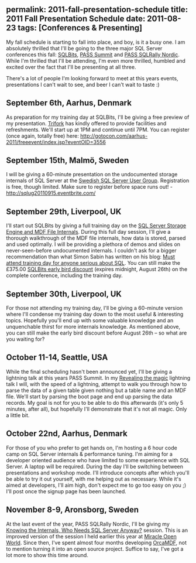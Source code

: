 permalink: 2011-fall-presentation-schedule
title: 2011 Fall Presentation Schedule
date: 2011-08-23
tags: [Conferences & Presenting]
---
My fall schedule is starting to fall into place, and boy, is it a busy one. I am absolutely thrilled that I'll be going to the three major SQL Server conferences this fall: [SQLBits](http://sqlbits.com/), [PASS Summit](http://www.sqlpass.org/summit/2011/) and [PASS SQLRally Nordic](http://www.sqlpass.org/sqlrally/2011/nordic/). While I'm thrilled that I'll be attending, I'm even more thrilled, humbled and excited over the fact that I'll be presenting at all three.

<!-- more -->

There's a lot of people I'm looking forward to meet at this years events, presentations I can't wait to see, and beer I can't wait to taste :)

## September 6th, Aarhus, Denmark

As preparation for my training day at SQLBits, I'll be giving a free preview of my presentation. [Trifork](http://www.trifork.com/) has kindly offered to provide facilities and refreshments. We'll start up at 1PM and continue until 7PM. You can register (once again, totally free) here: http://gotocon.com/aarhus-2011/freeevent/index.jsp?eventOID=3556

## September 15th, Malmö, Sweden

I will be giving a 60-minute presentation on the undocumented storage internals of SQL Server at the [Swedish SQL Server User Group](http://www.sqlug.se/). Registration is free, though limited. Make sure to register before space runs out! - http://sqlug20110915.eventbrite.com/

## September 29th, Liverpool, UK

I'll start out SQLBits by giving a full training day on the [SQL Server Storage Engine and MDF File Internals](http://sqlbits.com/information/Event9/SQL_Server_Storage_Engine_and_MDF_File_Internals/TrainingDetails.aspx). During this full day session, I'll give a thorough walkthrough of the MDF file internals, how data is stored, parsed and used optimally. I will be providing a plethora of demos and slides on never-seen-before undocumented internals. I couldn't ask for a bigger recommendation than what Simon Sabin has written on his blog: [Must attend training day for anyone serious about SQL](http://sqlblogcasts.com/blogs/simons/archive/2011/07/26/must-attend-training-day-for-anyone-serious-about-sql.aspx). You can still make the £375.00 [SQLBits early bird discount](http://www.regonline.com/Register/Checkin.aspx?EventID=987503) (expires midnight, August 26th) on the complete conference, including the training day.

## September 30th, Liverpool, UK

For those not attending my training day, I'll be giving a 60-minute version where I'll condense my training day down to the most useful & interesting topics. Hopefully you'll end up with some valuable knowledge and an unquenchable thirst for more internals knowledge. As mentioned above, you can still make the early bird discount before August 26th – so what are you waiting for?

## October 11-14, Seattle, USA

While the final scheduling hasn't been announced yet, I'll be giving a lightning talk at this years PASS Summit. In my [Revealing the magic](http://www.sqlpass.org/summit/2011/Speakers/CallForSpeakers/SessionDetail.aspx?sid=2103) lightning talk I will, with the speed of a lightning, attempt to walk you through how to parse the data of a given table given nothing but a table name and an MDF file. We'll start by parsing the boot page and end up parsing the data records. My goal is not for you to be able to do this afterwards (it's only 5 minutes, after all), but hopefully I'll demonstrate that it's not all magic. Only a little bit.

## October 22nd, Aarhus, Denmark

For those of you who prefer to get hands on, I'm hosting a 6 hour code camp on SQL Server internals & performance tuning. I'm aiming for a developer oriented audience who have limited to some experience with SQL Server. A laptop will be required. During the day I'll be switching between presentations and workshop mode. I'll introduce concepts after which you'll be able to try it out yourself, with me helping out as necessary. While it's aimed at developers, I'll aim high, don't expect me to go too easy on you ;) I'll post once the signup page has been launched.

## November 8-9, Aronsborg, Sweden

At the last event of the year, PASS SQLRally Nordic, I'll be giving my [Knowing the Internals, Who Needs SQL Server Anyway?](http://www.sqlpass.org/sqlrally/2011/nordic/Agenda/Sessions/SessionsDBA.aspx) session. This is an improved version of the session I held earlier this year at [Miracle Open World](http://mow2011.dk/speakers/mark-s-rasmussen.aspx). Since then, I've spent almost four months developing [OrcaMDF](https://github.com/improvedk/OrcaMDF), not to mention turning it into an open source project. Suffice to say, I've got a lot more to show this time around.
